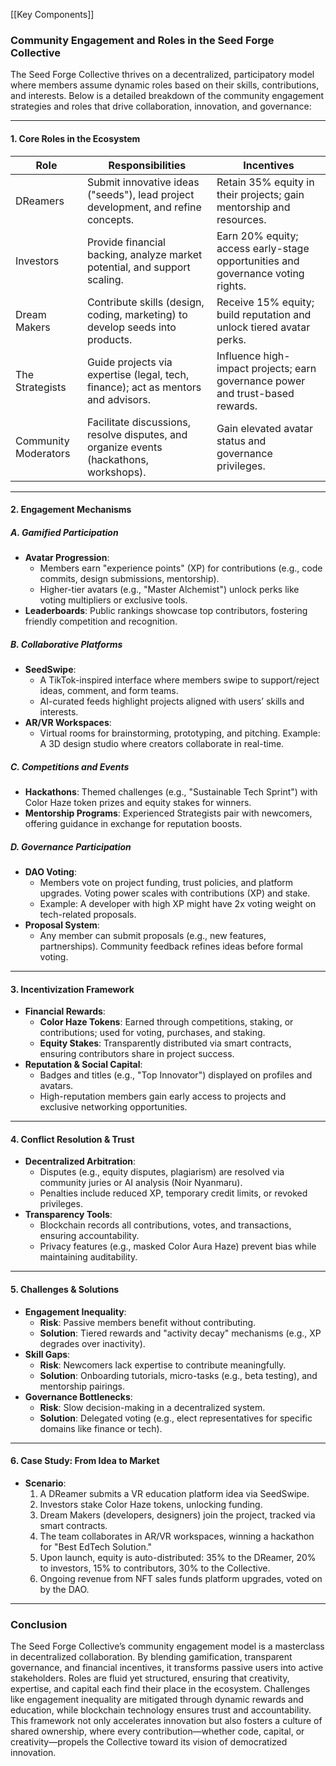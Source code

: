 [[Key Components]]
### **Community Engagement and Roles in the Seed Forge Collective**

The Seed Forge Collective thrives on a decentralized, participatory model where members assume dynamic roles based on their skills, contributions, and interests. Below is a detailed breakdown of the community engagement strategies and roles that drive collaboration, innovation, and governance:

---

#### **1. Core Roles in the Ecosystem**

| Role                | Responsibilities                                                              | Incentives                                                             |
|---------------------|------------------------------------------------------------------------------|-----------------------------------------------------------------------|
| DReamers            | Submit innovative ideas ("seeds"), lead project development, and refine concepts. | Retain 35% equity in their projects; gain mentorship and resources.   |
| Investors            | Provide financial backing, analyze market potential, and support scaling.     | Earn 20% equity; access early-stage opportunities and governance voting rights. |
| Dream Makers        | Contribute skills (design, coding, marketing) to develop seeds into products. | Receive 15% equity; build reputation and unlock tiered avatar perks.  |
| The Strategists     | Guide projects via expertise (legal, tech, finance); act as mentors and advisors. | Influence high-impact projects; earn governance power and trust-based rewards. |
| Community Moderators | Facilitate discussions, resolve disputes, and organize events (hackathons, workshops). | Gain elevated avatar status and governance privileges.                |

---

#### **2. Engagement Mechanisms**

##### **A. Gamified Participation**

- **Avatar Progression**:
    - Members earn "experience points" (XP) for contributions (e.g., code commits, design submissions, mentorship).
    - Higher-tier avatars (e.g., "Master Alchemist") unlock perks like voting multipliers or exclusive tools.
- **Leaderboards**: Public rankings showcase top contributors, fostering friendly competition and recognition.

##### **B. Collaborative Platforms**

- **SeedSwipe**:
    - A TikTok-inspired interface where members swipe to support/reject ideas, comment, and form teams.
    - AI-curated feeds highlight projects aligned with users’ skills and interests.
- **AR/VR Workspaces**:
    - Virtual rooms for brainstorming, prototyping, and pitching. Example: A 3D design studio where creators collaborate in real-time.

##### **C. Competitions and Events**

- **Hackathons**: Themed challenges (e.g., "Sustainable Tech Sprint") with Color Haze token prizes and equity stakes for winners.
- **Mentorship Programs**: Experienced Strategists pair with newcomers, offering guidance in exchange for reputation boosts.

##### **D. Governance Participation**

- **DAO Voting**:
    - Members vote on project funding, trust policies, and platform upgrades. Voting power scales with contributions (XP) and stake.
    - Example: A developer with high XP might have 2x voting weight on tech-related proposals.
- **Proposal System**:
    - Any member can submit proposals (e.g., new features, partnerships). Community feedback refines ideas before formal voting.

---

#### **3. Incentivization Framework**

- **Financial Rewards**:
    - **Color Haze Tokens**: Earned through competitions, staking, or contributions; used for voting, purchases, and staking.
    - **Equity Stakes**: Transparently distributed via smart contracts, ensuring contributors share in project success.
- **Reputation & Social Capital**:
    - Badges and titles (e.g., "Top Innovator") displayed on profiles and avatars.
    - High-reputation members gain early access to projects and exclusive networking opportunities.

---

#### **4. Conflict Resolution & Trust**

- **Decentralized Arbitration**:
    - Disputes (e.g., equity disputes, plagiarism) are resolved via community juries or AI analysis (Noir Nyanmaru).
    - Penalties include reduced XP, temporary credit limits, or revoked privileges.
- **Transparency Tools**:
    - Blockchain records all contributions, votes, and transactions, ensuring accountability.
    - Privacy features (e.g., masked Color Aura Haze) prevent bias while maintaining auditability.

---

#### **5. Challenges & Solutions**

- **Engagement Inequality**:
    - **Risk**: Passive members benefit without contributing.
    - **Solution**: Tiered rewards and "activity decay" mechanisms (e.g., XP degrades over inactivity).
- **Skill Gaps**:
    - **Risk**: Newcomers lack expertise to contribute meaningfully.
    - **Solution**: Onboarding tutorials, micro-tasks (e.g., beta testing), and mentorship pairings.
- **Governance Bottlenecks**:
    - **Risk**: Slow decision-making in a decentralized system.
    - **Solution**: Delegated voting (e.g., elect representatives for specific domains like finance or tech).

---

#### **6. Case Study: From Idea to Market**

- **Scenario**:
    1. A DReamer submits a VR education platform idea via SeedSwipe.
    2. Investors stake Color Haze tokens, unlocking funding.
    3. Dream Makers (developers, designers) join the project, tracked via smart contracts.
    4. The team collaborates in AR/VR workspaces, winning a hackathon for "Best EdTech Solution."
    5. Upon launch, equity is auto-distributed: 35% to the DReamer, 20% to investors, 15% to contributors, 30% to the Collective.
    6. Ongoing revenue from NFT sales funds platform upgrades, voted on by the DAO.

---

### **Conclusion**

The Seed Forge Collective’s community engagement model is a masterclass in decentralized collaboration. By blending gamification, transparent governance, and financial incentives, it transforms passive users into active stakeholders. Roles are fluid yet structured, ensuring that creativity, expertise, and capital each find their place in the ecosystem. Challenges like engagement inequality are mitigated through dynamic rewards and education, while blockchain technology ensures trust and accountability. This framework not only accelerates innovation but also fosters a culture of shared ownership, where every contribution—whether code, capital, or creativity—propels the Collective toward its vision of democratized innovation.
